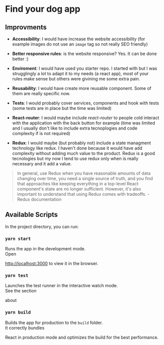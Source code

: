 
# Find your dog app

  

## Improvments

-  **Accessibility**: I would have increase the website accessibility (for example images do not use an `image` tag so not really SEO friendly)

- **Better responsive rules**: is the website responsive? Yes. It can be done better :) 

- **Enviroment**: I would have used you starter repo. I started with but I was strugglingly a lot to adapt it to my needs (a react app), most of your rules make sense but others were givining me some extra pain.

- **Reusability**: I would have create more reusable component. Some of them are really specific now.

-  **Tests**: I would probably cover services, components and hook with tests (some tests are in place but the time was limited)

- **React-router**: I would maybe include _react-router_ to people cold interact with the application with the back button for example (time was limited and I usually don't like to include extra tecnoplogies and code complexity if is not required)

- **Redux**: I would maybe (but probably not) include a state managment technology like redux. I haven't done because it would have add complexity without adding much value to the product. Redux is a good tecnologies but my now I tend to use redux only when is really necessary and it add a value.

  

> In general, use Redux when you have reasonable amounts of data changing over time, you need a single source of truth, and you find that approaches like keeping everything in a top-level React component's state are no longer sufficient. However, it's also important to understand that using Redux comes with tradeoffs.
> -Redux documentation

  

## Available Scripts

  

In the project directory, you can run:

  

### `yarn start`

  

Runs the app in the development mode.<br  /> Open

[http://localhost:3000](http://localhost:3000) to view it in the browser.

  

### `yarn test`

  

Launches the test runner in the interactive watch mode.<br  /> See the section

about

  

### `yarn build`

  

Builds the app for production to the `build` folder.<br  /> It correctly bundles

React in production mode and optimizes the build for the best performance.
